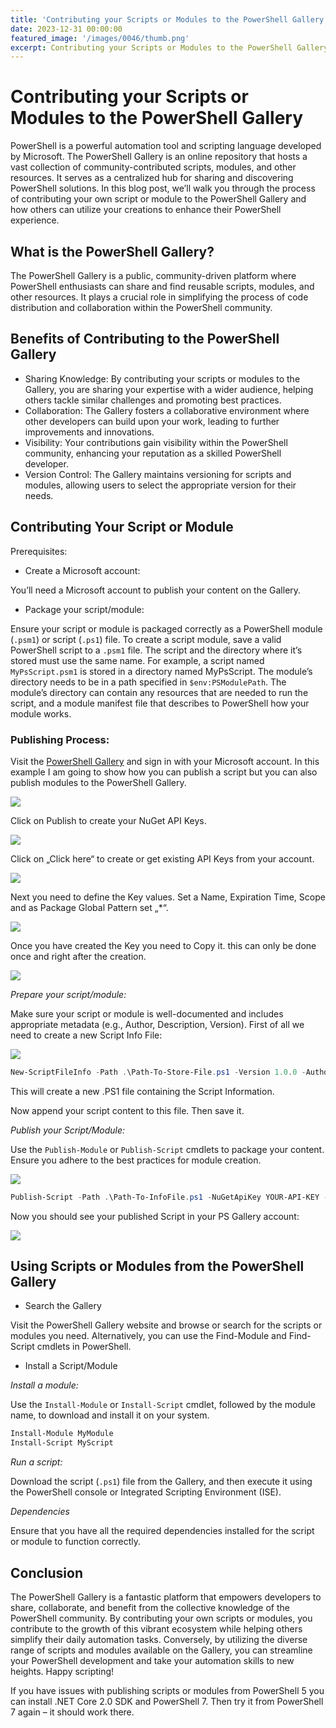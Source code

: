 ```yaml
---
title: 'Contributing your Scripts or Modules to the PowerShell Gallery'
date: 2023-12-31 00:00:00
featured_image: '/images/0046/thumb.png'
excerpt: Contributing your Scripts or Modules to the PowerShell Gallery
---
```


# Contributing your Scripts or Modules to the PowerShell Gallery

PowerShell is a powerful automation tool and scripting language developed by Microsoft. The PowerShell Gallery is an online repository that hosts a vast collection of community-contributed scripts, modules, and other resources. It serves as a centralized hub for sharing and discovering PowerShell solutions. In this blog post, we’ll walk you through the process of contributing your own script or module to the PowerShell Gallery and how others can utilize your creations to enhance their PowerShell experience.

## What is the PowerShell Gallery?
The PowerShell Gallery is a public, community-driven platform where PowerShell enthusiasts can share and find reusable scripts, modules, and other resources. It plays a crucial role in simplifying the process of code distribution and collaboration within the PowerShell community.

## Benefits of Contributing to the PowerShell Gallery
- Sharing Knowledge: By contributing your scripts or modules to the Gallery, you are sharing your expertise with a wider audience, helping others tackle similar challenges and promoting best practices.
- Collaboration: The Gallery fosters a collaborative environment where other developers can build upon your work, leading to further improvements and innovations.
- Visibility: Your contributions gain visibility within the PowerShell community, enhancing your reputation as a skilled PowerShell developer.
- Version Control: The Gallery maintains versioning for scripts and modules, allowing users to select the appropriate version for their needs.

## Contributing Your Script or Module
Prerequisites:

- Create a Microsoft account:

You’ll need a Microsoft account to publish your content on the Gallery.

- Package your script/module:

Ensure your script or module is packaged correctly as a PowerShell module (`.psm1`) or script (`.ps1`) file. To create a script module, save a valid PowerShell script to a `.psm1` file. The script and the directory where it’s stored must use the same name. For example, a script named `MyPsScript.psm1` is stored in a directory named MyPsScript. The module’s directory needs to be in a path specified in `$env:PSModulePath`. The module’s directory can contain any resources that are needed to run the script, and a module manifest file that describes to PowerShell how your module works.

### Publishing Process:

Visit the [PowerShell Gallery](https://www.powershellgallery.com/) and sign in with your Microsoft account. In this example I am going to show how you can publish a script but you can also publish modules to the PowerShell Gallery.

![](/images/0046/1.png)

Click on Publish to create your NuGet API Keys.

![](/images/0046/2.png)

Click on „Click here“ to create or get existing API Keys from your account.

![](/images/0046/3.png)

Next you need to define the Key values. Set a Name, Expiration Time, Scope and as Package Global Pattern set „*“.

![](/images/0046/4.png)

Once you have created the Key you need to Copy it. this can only be done once and right after the creation.

![](/images/0046/5.png)

_Prepare your script/module:_

Make sure your script or module is well-documented and includes appropriate metadata (e.g., Author, Description, Version). First of all we need to create a new Script Info File:

![](/images/0046/6.png)

``` powershell
New-ScriptFileInfo -Path .\Path-To-Store-File.ps1 -Version 1.0.0 -Author "Your Name" -Description "Describe the usage of the script"
```

This will create a new .PS1 file containing the Script Information.

Now append your script content to this file. Then save it.

_Publish your Script/Module:_

Use the `Publish-Module` or `Publish-Script` cmdlets to package your content. Ensure you adhere to the best practices for module creation.

![](/images/0046/7.png)

```powershell
Publish-Script -Path .\Path-To-InfoFile.ps1 -NuGetApiKey YOUR-API-KEY -Repository PSGallery
```

Now you should see your published Script in your PS Gallery account:

![](/images/0046/8.png)

## Using Scripts or Modules from the PowerShell Gallery
- Search the Gallery

Visit the PowerShell Gallery website and browse or search for the scripts or modules you need. Alternatively, you can use the Find-Module and Find-Script cmdlets in PowerShell.

- Install a Script/Module

_Install a module:_

Use the `Install-Module` or `Install-Script` cmdlet, followed by the module name, to download and install it on your system.

``` powershell
Install-Module MyModule
Install-Script MyScript
```

_Run a script:_

Download the script (`.ps1`) file from the Gallery, and then execute it using the PowerShell console or Integrated Scripting Environment (ISE).

_Dependencies_

Ensure that you have all the required dependencies installed for the script or module to function correctly.

## Conclusion
The PowerShell Gallery is a fantastic platform that empowers developers to share, collaborate, and benefit from the collective knowledge of the PowerShell community. By contributing your own scripts or modules, you contribute to the growth of this vibrant ecosystem while helping others simplify their daily automation tasks. Conversely, by utilizing the diverse range of scripts and modules available on the Gallery, you can streamline your PowerShell development and take your automation skills to new heights. Happy scripting!

If you have issues with publishing scripts or modules from PowerShell 5 you can install .NET Core 2.0 SDK and PowerShell 7. Then try it from PowerShell 7 again – it should work there.
